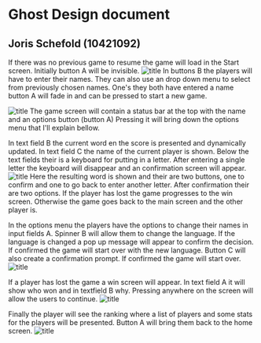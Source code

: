 Ghost Design document
======
Joris Schefold (10421092)
------


If there was no previous game to resume the game will load in the Start screen.
Initially button A will be invisible.
![title](/app/readme/images/start_screen.jpg)
In buttons B the players will have to enter their names. 
They can also use an drop down menu to select from previously chosen names.
One's they both have entered a name button A will fade in and can be pressed to start a new game.




![title](/app/readme/images/game_screen.jpg)
The game screen will contain a status bar at the top with the name and an options button (button A)
Pressing it will bring down the options menu that I'll explain bellow.

In text field B the current word en the score is presented and dynamically updated.
In text field C the name of the current player is shown.
Below the text fields their is a keyboard  for putting in a letter.
After entering a single letter the keyboard will disappear and an confirmation screen will appear.
![title](/app/readme/images/confirm_apear.jpg)
Here the resulting word is shown and their are two buttons, one to confirm and one to go back to enter another letter.
After confirmation their are two options. If the player has lost the game progresses to the win screen. 
Otherwise the game goes back to the main screen and the other player is.


In the options menu the players have the options to change their names in input fields A.
Spinner B will allow them to change the language. If the language is changed a pop up message will appear to confirm the decision.
If confirmed the game will start over with the new language.
Button C will also create a confirmation prompt. If confirmed the game will start over.
![title](/app/readme/images/options_dropdown.jpg)


If a player has lost the game a win screen will appear. 
In text field A it will show who won and in textfield B why.
Pressing anywhere on the screen will allow the users to continue.
![title](/app/readme/images/win_screen.jpg)

Finally the player will see the ranking where a list of players and some stats for the players will be presented.
Button A will bring them back to the home screen.
![title](/app/readme/images/highscore_screen.jpg)
